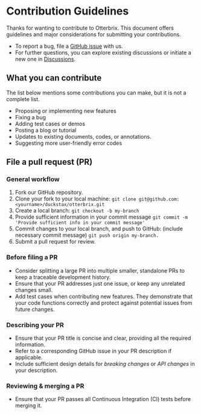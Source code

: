 # Contribution Guidelines

Thanks for wanting to contribute to Otterbrix. This document offers guidelines and major considerations for submitting your contributions.

- To report a bug, file a [GitHub issue](https://github.com/duckstax/otterbrix/issues/new/choose) with us.
- For further questions, you can explore existing discussions or initiate a new one in [Discussions](https://github.com/duckstax/otterbrix/discussions).


## What you can contribute

The list below mentions some contributions you can make, but it is not a complete list.

- Proposing or implementing new features
- Fixing a bug
- Adding test cases or demos
- Posting a blog or tutorial
- Updates to existing documents, codes, or annotations.
- Suggesting more user-friendly error codes

## File a pull request (PR)

### General workflow

1. Fork our GitHub repository.
2. Clone your fork to your local machine:
   `git clone git@github.com:<yourname>/duckstax/otterbrix.git`
3. Create a local branch:
   `git checkout -b my-branch`
4. Provide sufficient information in your commit message
   `git commit -m 'Provide sufficient info in your commit message'`
5. Commit changes to your local branch, and push to GitHub: (include necessary commit message)
   `git push origin my-branch.`
6. Submit a pull request for review.

### Before filing a PR

- Consider splitting a large PR into multiple smaller, standalone PRs to keep a traceable development history.
- Ensure that your PR addresses just one issue, or keep any unrelated changes small.
- Add test cases when contributing new features. They demonstrate that your code functions correctly and protect against potential issues from future changes.
### Describing your PR

- Ensure that your PR title is concise and clear, providing all the required information.
- Refer to a corresponding GitHub issue in your PR description if applicable.
- Include sufficient design details for *breaking changes* or *API changes* in your description.

### Reviewing & merging a PR
- Ensure that your PR passes all Continuous Integration (CI) tests before merging it.
